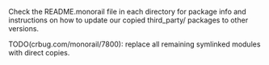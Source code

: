 Check the README.monorail file in each directory for package info and
instructions on how to update our copied third_party/ packages to other versions.

TODO(crbug.com/monorail/7800): replace all remaining symlinked modules with direct
copies.
